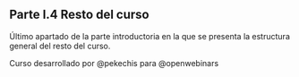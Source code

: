 ## Parte I.4 Resto del curso

Último apartado de la parte introductoria en la que se presenta la estructura general del resto del curso.

Curso desarrollado por @pekechis para @openwebinars
